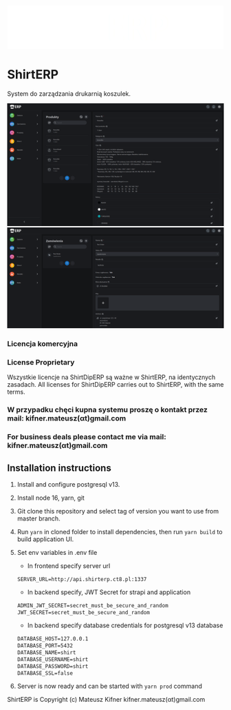 ![ShirtERP](/.github/logo.png)

# ShirtERP

System do zarządzania drukarnią koszulek.

![Produkty](.github/ShirtERP.png)
![Zamówienia](.github/ShirtERP2.png)

### Licencja komercyjna

### License Proprietary

Wszystkie licencje na ShirtDipERP są ważne w ShirtERP, na identycznych zasadach.
All licenses for ShirtDipERP carries out to ShirtERP, with the same terms.

### W przypadku chęci kupna systemu proszę o kontakt przez mail: kifner.mateusz(αt)gmail.com

### For business deals please contact me via mail: kifner.mateusz(αt)gmail.com

## Installation instructions

1. Install and configure postgresql v13.
2. Install node 16, yarn, git
3. Git clone this repository and select tag of version you want to use from master branch.
4. Run `yarn` in cloned folder to install dependencies, then run `yarn build` to build application UI.
5. Set env variables in .env file

   - In frontend specify server url

   ```
   SERVER_URL=http://api.shirterp.ct8.pl:1337
   ```

   - In backend specify, JWT Secret for strapi and application

   ```
   ADMIN_JWT_SECRET=secret_must_be_secure_and_random
   JWT_SECRET=secret_must_be_secure_and_random
   ```

   - In backend specify database credentials for postgresql v13 database

   ```
   DATABASE_HOST=127.0.0.1
   DATABASE_PORT=5432
   DATABASE_NAME=shirt
   DATABASE_USERNAME=shirt
   DATABASE_PASSWORD=shirt
   DATABASE_SSL=false
   ```

6. Server is now ready and can be started with `yarn prod` command

ShirtERP is Copyright (c) Mateusz Kifner kifner.mateusz(αt)gmail.com
